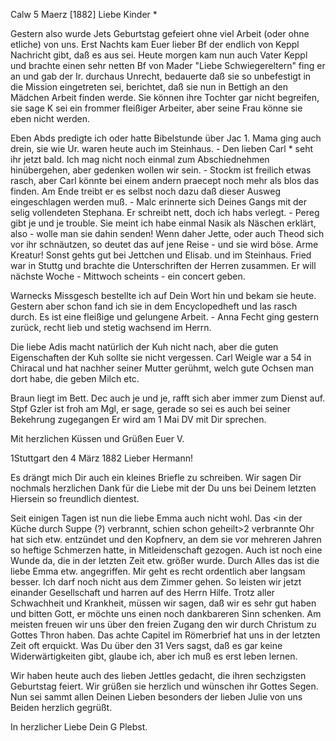  Calw 5 Maerz [1882]
Liebe Kinder <Marie>*

Gestern also wurde Jets Geburtstag gefeiert ohne viel Arbeit (oder ohne etliche) von uns. Erst Nachts kam Euer lieber Bf der endlich von Keppl Nachricht gibt, daß es aus sei. Heute morgen kam nun auch Vater Keppl und brachte einen sehr netten Bf von Mader "Liebe Schwiegereltern" fing er an und gab der Ir. durchaus Unrecht, bedauerte daß sie so unbefestigt in die Mission eingetreten sei, berichtet, daß sie nun in Bettigh an den Mädchen Arbeit finden werde. Sie können ihre Tochter gar nicht begreifen, sie sage K sei ein frommer fleißiger Arbeiter, aber seine Frau könne sie eben nicht werden.

Eben Abds predigte ich oder hatte Bibelstunde über Jac 1. Mama ging auch drein, sie wie Ur. waren heute auch im Steinhaus. - Den lieben Carl <Weigle>* seht ihr jetzt bald. Ich mag nicht noch einmal zum Abschiednehmen hinübergehen, aber gedenken wollen wir sein. - Stockm ist freilich etwas rasch, aber Carl könnte bei einem andern praecept noch mehr als blos das finden. Am Ende treibt er es selbst noch dazu daß dieser Ausweg eingeschlagen werden muß. - Malc erinnerte sich Deines Gangs mit der selig vollendeten Stephana. Er schreibt nett, doch ich habs verlegt. - Pereg gibt je und je trouble. Sie meint ich habe einmal Nasik als Näschen erklärt, also - wolle man sie dahin senden! Wenn daher Jette, oder auch Theod sich vor ihr schnäutzen, so deutet das auf jene Reise - und sie wird böse. Arme Kreatur! 
Sonst gehts gut bei Jettchen und Elisab. und im Steinhaus. Fried war in Stuttg und brachte die Unterschriften der Herren zusammen. Er will nächste Woche - Mittwoch scheints - ein concert geben.

Warnecks Missgesch bestellte ich auf Dein Wort hin und bekam sie heute. Gestern aber schon fand ich sie in dem Encyclopedheft und las rasch durch. Es ist eine fleißige und gelungene Arbeit. - Anna Fecht ging gestern zurück, recht lieb und stetig wachsend im Herrn.

Die liebe Adis macht natürlich der Kuh nicht nach, aber die guten Eigenschaften der Kuh sollte sie nicht vergessen. Carl Weigle war a 54 in Chiracal und hat nachher seiner Mutter gerühmt, welch gute Ochsen man dort habe, die geben Milch etc.

Braun liegt im Bett. Dec auch je und je, rafft sich aber immer zum Dienst auf. Stpf Gzler ist froh am Mgl, er sage, gerade so sei es auch bei seiner Bekehrung zugegangen Er wird am 1 Mai DV mit Dir sprechen.

Mit herzlichen Küssen und Grüßen
 Euer V.



 1Stuttgart den 4 März 1882
Lieber Hermann!

Es drängt mich Dir auch ein kleines Briefle zu schreiben. Wir sagen Dir nochmals herzlichen Dank für die Liebe mit der Du uns bei Deinem letzten Hiersein so freundlich dientest.

Seit einigen Tagen ist nun die liebe Emma auch nicht wohl. Das <in der Küche durch Suppe (?) verbrannt, schien schon geheilt>2 verbrannte Ohr hat sich etw. entzündet und den Kopfnerv, an dem sie vor mehreren Jahren so heftige Schmerzen hatte, in Mitleidenschaft gezogen. Auch ist noch eine Wunde da, die in der letzten Zeit etw. größer wurde. Durch Alles das ist die liebe Emma etw. angegriffen. Mir geht es recht ordentlich aber langsam besser. Ich darf noch nicht aus dem Zimmer gehen. So leisten wir jetzt einander Gesellschaft und harren auf des Herrn Hilfe. Trotz aller Schwachheit und Krankheit, müssen wir sagen, daß wir es sehr gut haben und bitten Gott, er möchte uns einen noch dankbareren Sinn schenken. Am meisten freuen wir uns über den freien Zugang den wir durch Christum zu Gottes Thron haben. Das achte Capitel im Römerbrief hat uns in der letzten Zeit oft erquickt. Was Du über den 31 Vers sagst, daß es gar keine Widerwärtigkeiten gibt, glaube ich, aber ich muß es erst leben lernen.

Wir haben heute auch des lieben Jettles gedacht, die ihren sechzigsten Geburtstag feiert. Wir grüßen sie herzlich und wünschen ihr Gottes Segen. 
Nun sei sammt allen Deinen Lieben besonders der lieben Julie von uns Beiden herzlich gegrüßt.

In herzlicher Liebe
 Dein
 G Plebst.
